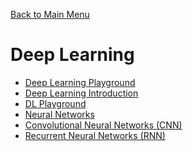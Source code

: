[ Back to Main Menu](../README.md)

Deep Learning
=============

 * [Deep Learning Playground](./DL-Playground.md)
 * [Deep Learning Introduction](./DL-Intro.md)
 * [DL Playground](./DL-Playground.md)
 * [Neural Networks](./DL-NeuralNetworks.md)
 * [Convolutional Neural Networks (CNN)](./DL-CNNs.md)
 * [Recurrent Neural Networks (RNN)](./DL-RNNs.md)




